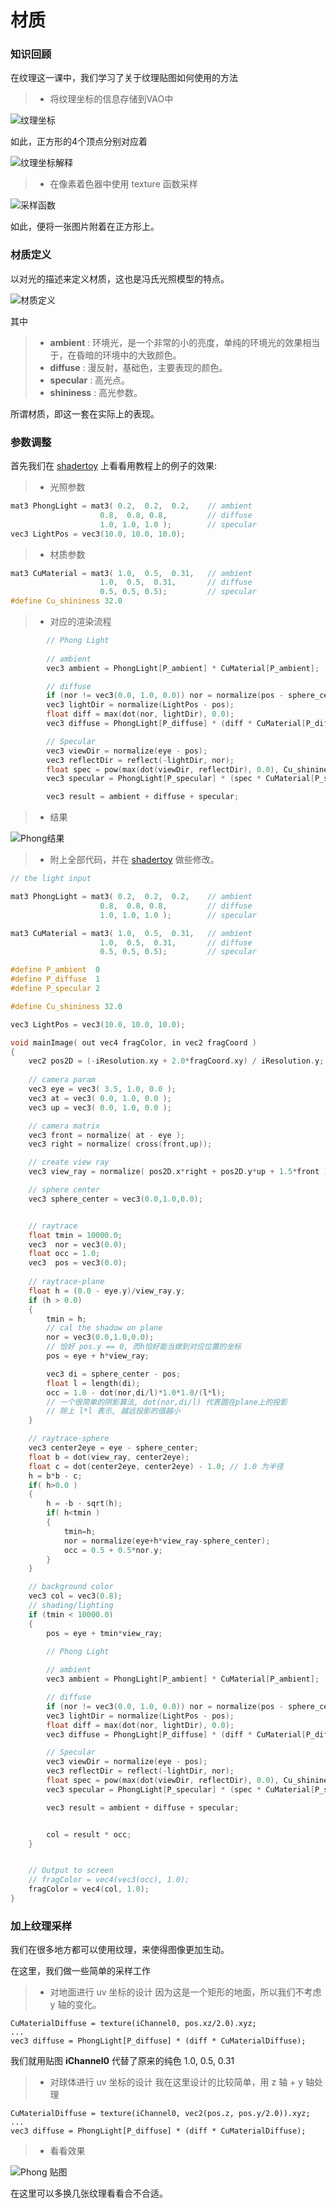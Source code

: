 ﻿# 材质

### 知识回顾
在纹理这一课中，我们学习了关于纹理贴图如何使用的方法

>* 将纹理坐标的信息存储到VAO中

![纹理坐标](图片/纹理坐标.png)

如此，正方形的4个顶点分别对应着

![纹理坐标解释](图片/纹理坐标解释.png)

>* 在像素着色器中使用 texture 函数采样

![采样函数](图片/采样函数.png)

如此，便将一张图片附着在正方形上。

### 材质定义
以对光的描述来定义材质，这也是冯氏光照模型的特点。

![材质定义](图片/材质定义.png)

其中

>* **ambient**   : 环境光，是一个非常的小的亮度，单纯的环境光的效果相当于，在昏暗的环境中的大致颜色。
>* **diffuse**   : 漫反射，基础色，主要表现的颜色。
>* **specular**  : 高光点。
>* **shininess** : 高光参数。

所谓材质，即这一套在实际上的表现。

### 参数调整
首先我们在 [shadertoy](https://www.shadertoy.com/) 上看看用教程上的例子的效果:

>* 光照参数

``` C++
mat3 PhongLight = mat3( 0.2,  0.2,  0.2,	// ambient
					0.8,  0.8, 0.8,			// diffuse
					1.0, 1.0, 1.0 );		// specular
vec3 LightPos = vec3(10.0, 10.0, 10.0);
```
>* 材质参数
``` C++
mat3 CuMaterial = mat3( 1.0,  0.5,  0.31,	// ambient
					1.0,  0.5,  0.31,		// diffuse
					0.5, 0.5, 0.5);			// specular
#define Cu_shininess 32.0
```
>* 对应的渲染流程
``` C++
		// Phong Light
		
		// ambient
		vec3 ambient = PhongLight[P_ambient] * CuMaterial[P_ambient];

		// diffuse
		if (nor != vec3(0.0, 1.0, 0.0)) nor = normalize(pos - sphere_center);
		vec3 lightDir = normalize(LightPos - pos);
		float diff = max(dot(nor, lightDir), 0.0);
		vec3 diffuse = PhongLight[P_diffuse] * (diff * CuMaterial[P_diffuse]);

		// Specular
		vec3 viewDir = normalize(eye - pos);
		vec3 reflectDir = reflect(-lightDir, nor);
		float spec = pow(max(dot(viewDir, reflectDir), 0.0), Cu_shininess);
		vec3 specular = PhongLight[P_specular] * (spec * CuMaterial[P_specular]);

		vec3 result = ambient + diffuse + specular;
```
>* 结果

![Phong结果](图片/phong结果.png)

>* 附上全部代码，并在 [shadertoy](https://www.shadertoy.com/) 做些修改。
``` C++
// the light input

mat3 PhongLight = mat3( 0.2,  0.2,  0.2,	// ambient
					0.8,  0.8, 0.8,			// diffuse
					1.0, 1.0, 1.0 );		// specular

mat3 CuMaterial = mat3( 1.0,  0.5,  0.31,	// ambient
					1.0,  0.5,  0.31,		// diffuse
					0.5, 0.5, 0.5);			// specular

#define P_ambient  0
#define P_diffuse  1
#define P_specular 2

#define Cu_shininess 32.0

vec3 LightPos = vec3(10.0, 10.0, 10.0);

void mainImage( out vec4 fragColor, in vec2 fragCoord )
{
	vec2 pos2D = (-iResolution.xy + 2.0*fragCoord.xy) / iResolution.y;
	
	// camera param
	vec3 eye = vec3( 3.5, 1.0, 0.0 );
	vec3 at = vec3( 0.0, 1.0, 0.0 );
	vec3 up = vec3( 0.0, 1.0, 0.0 );

	// camera matrix
    vec3 front = normalize( at - eye );
    vec3 right = normalize( cross(front,up));

    // create view ray
	vec3 view_ray = normalize( pos2D.x*right + pos2D.y*up + 1.5*front );

	// sphere center	
	vec3 sphere_center = vec3(0.0,1.0,0.0);


	// raytrace
	float tmin = 10000.0;
	vec3  nor = vec3(0.0);
	float occ = 1.0;
	vec3  pos = vec3(0.0);
	
	// raytrace-plane
	float h = (0.0 - eye.y)/view_ray.y;
	if (h > 0.0)
	{
		tmin = h;
		// cal the shadow on plane
		nor = vec3(0.0,1.0,0.0);
		// 恰好 pos.y == 0, 而h恰好能当做到对应位置的坐标
		pos = eye + h*view_ray;

		vec3 di = sphere_center - pos;
		float l = length(di);
		occ = 1.0 - dot(nor,di/l)*1.0*1.0/(l*l);
		// 一个很简单的阴影算法, dot(nor,di/l) 代表圆在plane上的投影
		// 除上 l*l 表示, 越远投影的值越小
	}

	// raytrace-sphere
	vec3 center2eye = eye - sphere_center;
	float b = dot(view_ray, center2eye);
	float c = dot(center2eye, center2eye) - 1.0; // 1.0 为半径
	h = b*b - c;
	if( h>0.0 )
	{
		h = -b - sqrt(h);
		if( h<tmin ) 
		{ 
			tmin=h; 
			nor = normalize(eye+h*view_ray-sphere_center); 
			occ = 0.5 + 0.5*nor.y;
		}
	}

	// background color
	vec3 col = vec3(0.8);
	// shading/lighting	
	if (tmin < 10000.0)
	{
		pos = eye + tmin*view_ray;

		// Phong Light
		
		// ambient
		vec3 ambient = PhongLight[P_ambient] * CuMaterial[P_ambient];

		// diffuse
		if (nor != vec3(0.0, 1.0, 0.0)) nor = normalize(pos - sphere_center);
		vec3 lightDir = normalize(LightPos - pos);
		float diff = max(dot(nor, lightDir), 0.0);
		vec3 diffuse = PhongLight[P_diffuse] * (diff * CuMaterial[P_diffuse]);

		// Specular
		vec3 viewDir = normalize(eye - pos);
		vec3 reflectDir = reflect(-lightDir, nor);
		float spec = pow(max(dot(viewDir, reflectDir), 0.0), Cu_shininess);
		vec3 specular = PhongLight[P_specular] * (spec * CuMaterial[P_specular]);

		vec3 result = ambient + diffuse + specular;


		col = result * occ;
	}


	// Output to screen
	// fragColor = vec4(vec3(occ), 1.0);
	fragColor = vec4(col, 1.0);
}
```

### 加上纹理采样

我们在很多地方都可以使用纹理，来使得图像更加生动。

在这里，我们做一些简单的采样工作

>* 对地面进行 uv 坐标的设计
因为这是一个矩形的地面，所以我们不考虑 y 轴的变化。

```
CuMaterialDiffuse = texture(iChannel0, pos.xz/2.0).xyz;
...
vec3 diffuse = PhongLight[P_diffuse] * (diff * CuMaterialDiffuse);
```
我们就用贴图 **iChannel0** 代替了原来的纯色 1.0,  0.5,  0.31

>* 对球体进行 uv 坐标的设计
我在这里设计的比较简单，用 z 轴 + y 轴处理
```
CuMaterialDiffuse = texture(iChannel0, vec2(pos.z, pos.y/2.0)).xyz;
...
vec3 diffuse = PhongLight[P_diffuse] * (diff * CuMaterialDiffuse);
```

>* 看看效果

![Phong 贴图](图片/phong_贴图.png)

在这里可以多换几张纹理看看合不合适。


